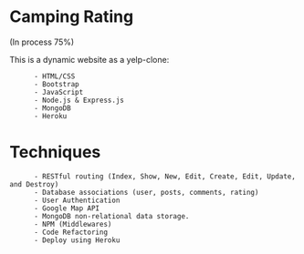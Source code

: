 # Camping Rating

(In process 75%)

This is a dynamic website as a yelp-clone:

          - HTML/CSS
          - Bootstrap
          - JavaScript
          - Node.js & Express.js
          - MongoDB
          - Heroku

# Techniques
              
          - RESTful routing (Index, Show, New, Edit, Create, Edit, Update, and Destroy)
          - Database associations (user, posts, comments, rating)     
          - User Authentication
          - Google Map API
          - MongoDB non-relational data storage.
          - NPM (Middlewares)
          - Code Refactoring
          - Deploy using Heroku


